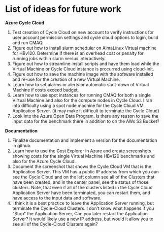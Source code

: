 # List of ideas for future work

<b>Azure Cycle Cloud</b>

1. Test creation of Cycle Cloud on new account to verify instructions for user account permission settings and cycle cloud options to login, build and run CMAQ.
2. Figure out how to install slurm scheduler on AlmaLinux Virtual machine for HBv120. Determine if there is an overhead cost or penalty for running jobs within slurm versus interactively.
3. Figure out how to streamline install scripts and have them load while the Virtual Machine or Cycle Cloud instance is procurred using cloud-init.
4. Figure out how to save the machine image with the software installed and re-use for the creation of a new Virtual Machine.
5. Learn how to set alarms or alerts or automatic shut-down of Virtual Machine if costs exceed budget.
6. Learn how to use spot instances for running CMAQ for both a single Virtual Machine and also for the compute nodes in Cycle Cloud. I ran into difficulty using a spot node machine for the Cycle Cloud VM Application Server. (it may make it difficult to terminate the Cycle Cloud)
7. Look into the Azure Open Data Program. Is there any reason to save the input data for the benchmark there in addition to on the AWs S3 Bucket?

<b>Documentation</b>

1. Finalize documentation and implement a version for the documentation in github.
2. Learn how to use the Cost Explorer in Azure and create screenshots showing costs for the single Virtual Machine HBv120 benchmarks and also for the Azure Cycle Cloud.
3. Document the screenshot that shows the Cycle Cloud VM that is the Application Server.  This VM has a public IP address from which you can see the Cycle Cloud and on the left column see all of the Clusters that have been created, and in the center panel, see the status of those clusters.  Note, that even if all of the clusters listed in the Cycle Cloud Application Server have been terminated, you can restart them, and have access to the input data and software.
4. I think it is a best practice to leave the Application Server running, but terminate the Cycle-Cloud Clusters.  I don't know what happens if you "Stop" the Application Server, Can you later restart the Application Server? It would likely use a new IP address, but would it allow you to see all of the Cycle-Cloud Clusters again?


